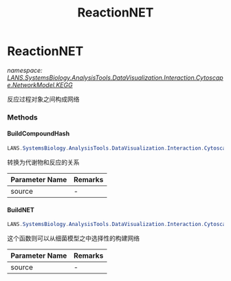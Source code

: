 ﻿---
title: ReactionNET
---

# ReactionNET
_namespace: [LANS.SystemsBiology.AnalysisTools.DataVisualization.Interaction.Cytoscape.NetworkModel.KEGG](N-LANS.SystemsBiology.AnalysisTools.DataVisualization.Interaction.Cytoscape.NetworkModel.KEGG.html)_

反应过程对象之间构成网络



### Methods

#### BuildCompoundHash
```csharp
LANS.SystemsBiology.AnalysisTools.DataVisualization.Interaction.Cytoscape.NetworkModel.KEGG.ReactionNET.BuildCompoundHash(System.Collections.Generic.IEnumerable{LANS.SystemsBiology.Assembly.KEGG.DBGET.bGetObject.Reaction})
```
转换为代谢物和反应的关系

|Parameter Name|Remarks|
|--------------|-------|
|source|-|


#### BuildNET
```csharp
LANS.SystemsBiology.AnalysisTools.DataVisualization.Interaction.Cytoscape.NetworkModel.KEGG.ReactionNET.BuildNET(System.Collections.Generic.IEnumerable{LANS.SystemsBiology.Assembly.KEGG.DBGET.bGetObject.Reaction})
```
这个函数则可以从细菌模型之中选择性的构建网络

|Parameter Name|Remarks|
|--------------|-------|
|source|-|



